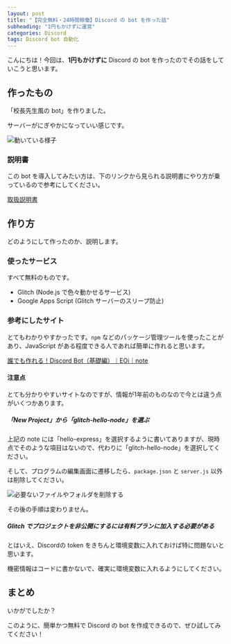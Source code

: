 ```yaml
---
layout: post
title: "【完全無料・24時間稼働】Discord の bot を作った話"
subheading: "1円もかけずに運営"
categories: Discord
tags: Discord bot 自動化
---
```


こんにちは！今回は、**1円もかけずに** Discord の bot を作ったのでその話をしていこうと思います。

## 作ったもの
「校長先生風の bot」を作りました。

サーバーがにぎやかになっていい感じです。

![動いている様子](https://user-images.githubusercontent.com/75155258/132112814-bbe4b7ab-eaea-4732-b9ed-66f0148ea31c.png)


### 説明書

この bot を導入してみたい方は、下のリンクから見られる説明書にやり方が乗っているので参考にしてください。

<a href="https://gist.github.com/r-40021/b53cfa3c53f93b805cc53ea7b0eb0fe3" target="_blank" rel="noopener noreferrer">取扱説明書</a>

## 作り方

どのようにして作ったのか、説明します。

### 使ったサービス

すべて無料のものです。

- Glitch (Node.js で色々動かせるサービス)
- Google Apps Script (Glitch サーバーのスリープ防止)

### 参考にしたサイト

とてもわかりやすかったです。`npm` などのパッケージ管理ツールを使ったことがあり、JavaScript がある程度できる人であれば簡単に作れると思います。

<a href="https://note.com/exteoi/n/nf1c37cb26c41#Wv8Lc" target="_blank" rel="noopener noreferrer">誰でも作れる！Discord Bot（基礎編）｜EOi｜note</a>

#### 注意点
とても分かりやすいサイトなのですが、情報が1年前のものなので今とは違う点がいくつかあります。

##### 「New Project」から「glitch-hello-node」を選ぶ

上記の note には「hello-express」を選択するように書いてありますが、現時点でそのような項目はないので、代わりに「glitch-hello-node」を選択してください。

そして、プログラムの編集画面に遷移したら、`package.json` と `server.js` 以外は削除してください。

![必要ないファイルやフォルダを削除する](https://user-images.githubusercontent.com/75155258/132113095-b19a91d9-5963-4a24-bb63-3d71ffeedfc7.png)

その後の手順は変わりません。

##### Glitch でプロジェクトを非公開にするには有料プランに加入する必要がある

とはいえ、Discordの token をきちんと環境変数に入れておけば特に問題ないと思います。

機密情報はコードに書かないで、確実に環境変数に入れるようにしてください。

## まとめ
いかがでしたか？

このように、簡単かつ無料で Discord の bot を作成できるので、ぜひ試してみてください！

